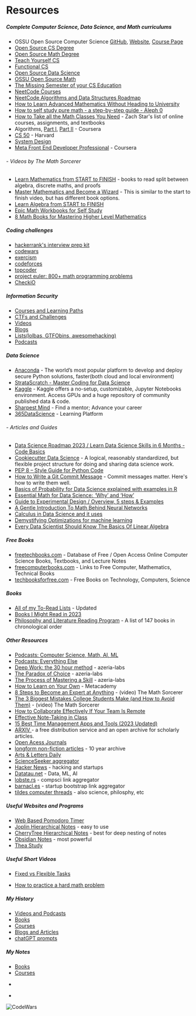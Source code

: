 # Resources 



##### Complete Computer Science, Data Science, and Math curriculums

* OSSU Open Source Computer Science [GitHub](https://github.com/ossu/computer-science), [Website](https://ossu.firebaseapp.com/#/), [Course Page](https://ossu.thinkific.com/courses/computer-science-v7)
* [Open Source CS Degree](https://github.com/mvillaloboz/open-source-cs-degree)
* [Open Source Math Degree](https://github.com/shanirivers/open-source-mathematics-degree)
* [Teach Yourself CS](https://teachyourselfcs.com/)
* [Functional CS](https://functionalcs.github.io/curriculum/)
* [Open Source Data Science](https://github.com/datasciencemasters/go)
* [OSSU Open Source Math](https://github.com/ossu/math)
* [The Missing Semester of your CS Education](https://missing.csail.mit.edu/)
* [NeetCode Courses](https://neetcode.io/courses)
* [NeetCode Algorithms and Data Structures Roadmap](https://neetcode.io/roadmap)
* [How to Learn Advanced Mathematics Without Heading to University](https://www.quantstart.com/articles/How-to-Learn-Advanced-Mathematics-Without-Heading-to-University-Part-1/)
* [How to self study pure math - a step-by-step guide - Aleph 0](https://www.youtube.com/watch?v=byNaO_zn2fI)
* [How to Take all the Math Classes You Need](https://docs.google.com/document/d/1G-hSdO5Tm9Nc6E4GobZZlwD0MNfCUAnHHEDqkypDtx0/edit)  - Zach Star's list of online courses, assignments, and textbooks
* Algorithms, [Part I](https://www.coursera.org/learn/algorithms-part1), [Part II](https://www.coursera.org/learn/algorithms-part2) - Coursera
* [CS 50](https://www.youtube.com/watch?v=8mAITcNt710) - Harvard
* [System Design](https://www.youtube.com/watch?v=-W9F__D3oY4)
* [Meta Front End Developer Professional](https://www.coursera.org/professional-certificates/meta-front-end-developer) - Coursera

###### - Videos by The Math Sorcerer
* [Learn Mathematics from START to FINISH](https://www.youtube.com/watch?v=didXE0HkSC8) - books to read split between algebra, discrete maths, and proofs
* [Master Mathematics and Become a Wizard](https://youtu.be/H6XejQOsfBY) - This is similar to the start to finish video, but has different book options. 
* [Learn Algebra from START to FINISH](https://youtu.be/S116mTfk2t8)
* [Epic Math Workbooks for Self Study](https://youtu.be/vuvcOXH4Z5Q)
* [8 Math Books for Mastering Higher Level Mathematics](https://youtu.be/cgffDIWZHQ4)

##### Coding challenges

* [hackerrank's interview prep kit](https://www.hackerrank.com/interview/interview-preparation-kit)
* [codewars](https://www.codewars.com)
* [exercism](https://exercism.org/tracks)
* [codeforces](https://codeforces.com)
* [topcoder](https://www.topcoder.com)
* [project euler: 800+ math programming problems](https://projecteuler.net/archives)
* [CheckiO](https://checkio.org)

##### Information Security

* [Courses and Learning Paths](http://jackwatt.com/infosec#information-security-courses-and-learning-paths)
* [CTFs and Challenges](http://jackwatt.com/infosec#ctf-and-hacking-challenges)
* [Videos](http://jackwatt.com/infosec#infosec-videos)
* [Blogs](http://jackwatt.com/infosec#infosec-blogs)
* [Lists(lolbas, GTFObins, awesomehacking)](http://jackwatt.com/infosec#lists-and-other-resources)
* [Podcasts](http://jackwatt.com/podcasts#information-security)

##### Data Science

* [Anaconda](https://www.anaconda.com/) - The world’s most popular platform to develop and deploy secure Python solutions, faster(both cloud and local environment)
* [StrataScratch - Master Coding for Data Science](https://www.stratascratch.com/)
* [Kaggle](https://www.kaggle.com/) - Kaggle offers a no-setup, customizable, Jupyter Notebooks environment. Access GPUs and a huge repository of community published data & code.
* [Sharpest Mind](https://www.sharpestminds.com/) - Find a mentor; Advance your career
* [365DataScience](https://learn.365datascience.com/) - Learning Platform
###### - Articles and Guides
* [Data Science Roadmap 2023 / Learn Data Science Skills in 6 Months - Code Basics](https://youtu.be/eaFaD_IBYW4)
* [Cookiecutter Data Science](https://drivendata.github.io/cookiecutter-data-science/) - A logical, reasonably standardized, but flexible project structure for doing and sharing data science work.
* [PEP 8 – Style Guide for Python Code](https://peps.python.org/pep-0008/)
* [How to Write a Git Commit Message](https://cbea.ms/git-commit/) - Commit messages matter. Here's how to write them well.
* [Basics of Probability for Data Science explained with examples in R](https://www.analyticsvidhya.com/blog/2017/02/basic-probability-data-science-with-examples/)
* [Essential Math for Data Science:  ‘Why’ and ‘How’](https://www.kdnuggets.com/2018/09/essential-math-data-science.html)
* [Guide to Experimental Design / Overview, 5 steps & Examples](https://www.scribbr.com/methodology/experimental-design/)
* [A Gentle Introduction To Math Behind Neural Networks](https://towardsdatascience.com/introduction-to-math-behind-neural-networks-e8b60dbbdeba)
* [Calculus in Data Science and it uses](https://towardsdatascience.com/calculus-in-data-science-and-its-uses-3f3e1b5e5b35)
* [Demystifying Optimizations for machine learning](https://towardsdatascience.com/demystifying-optimizations-for-machine-learning-c6c6405d3eea)
* [Every Data Scientist Should Know The Basics Of Linear Algebra](https://towardsdatascience.com/basics-of-linear-algebra-for-data-science-9e93ada24e5c)

##### Free Books

* [freetechbooks.com](http://www.freetechbooks.com) - Database of Free / Open Access Online Computer Science Books, Textbooks, and Lecture Notes
* [freecomputerbooks.com](https://freecomputerbooks.com/) - Links to Free Computer, Mathematics, Technical Books
* [techbooksforfree.com](https://techbooksforfree.com/) - Free Books on Technology, Computers, Science

##### Books
  
* [All of my To-Read Lists](http://jackwatt.com/books) - Updated
* [Books I Might Read in 2023](http://jackwatt.com/2023reading)
* [Philosophy and Literature Reading Program](http://jackwatt.com/lit) - A list of 147 books in chronological order


##### Other Resources
* [Podcasts: Computer Science, Math, AI, ML](http://jackwatt.com/podcasts#computer-science-and-programming)
* [Podcasts: Everything Else](http://jackwatt.com/podcasts#other-podcasts)
* [Deep Work: the 30 hour method](https://azeria-labs.com/the-importance-of-deep-work-the-30-hour-method-for-learning-a-new-skill/) - azeria-labs
* [The Paradox of Choice](https://azeria-labs.com/paradox-of-choice/) - azeria-labs
* [The Process of Mastering a Skill](https://azeria-labs.com/the-process-of-mastering-a-skill/) - azeria-labs
* [How to Learn on Your Own](https://metacademy.org/roadmaps/rgrosse/learn_on_your_own) - Metacademy
* [8 Steps to Become an Expert at Anything](https://youtu.be/-PDWLeqDf6k) - (video) The Math Sorcerer
* [The 3 Biggest Mistakes College Students Make (and How to Avoid Them)](https://youtu.be/f0TJOP27coQ) - (video) The Math Sorcerer
* [How to Collaborate Effectively If Your Team Is Remote ](https://hbr.org/2018/02/how-to-collaborate-effectively-if-your-team-is-remote)
* [Effective Note-Taking in Class](https://learningcenter.unc.edu/tips-and-tools/effective-note-taking-in-class/)
* [15 Best Time Management Apps and Tools (2023 Updated)](https://www.lifehack.org/articles/technology/top-15-time-management-apps-and-tools.html)
* [ARXIV ](https://arxiv.org/) -  a free distribution service and an open archive for scholarly articles.
* [Open Acess Journals](https://www.doaj.org)
* [longform non-fiction articles](https://longform.org) - 10 year archive
* [Arts & Letters Daily](https://www.aldaily.com/)
* [ScienceSeeker aggregator](http://www.scienceseeker.org/)
* [Hacker News](https://news.ycombinator.com/) - hacking and startups
* [Datatau.net](https://datatau.net) - Data, ML, AI
* [lobste.rs](https://lobste.rs) - compsci link aggregator
* [barnacl.es](https://barnacl.es/) - startup bootstrap link aggregator
* [tildes computer threads](https://tildes.net/groups) - also science, philosphy, etc

##### Useful Websites and Programs

* [Web Based Pomodoro Timer](https://pomodor.app/timer)
* [Joplin Hierarchical Notes](https://joplinapp.org/) - easy to use
* [CherryTree Hierarchical Notes](https://www.giuspen.net/cherrytree/) - best for deep nesting of notes
* [Obsidian Notes](https://obsidian.md/) - most powerful
* [Thea Study](https://www.thea.study/register?referralCode=amy1)

##### Useful Short Videos

* [Fixed vs Flexible Tasks](https://www.youtube.com/watch?v=8wew5yZts4I)

* [How to practice a hard math problem](https://www.youtube.com/watch?v=e__x0HyIi5o)

##### My History

* [Videos and Podcasts](http://jackwatt.com/v)
* [Books](http://jackwatt.com/b)
* [Courses](http://jackwatt.com/c)
* [Blogs and Articles](http://jackwatt.com/a)
* [chatGPT prompts](http://jackwatt.com/chatGPT)

##### My Notes
* [Books](http://jackwatt.com/notes/books)
* [Courses](http://jackwatt.com/notes/courses)

<script src="https://tryhackme.com/badge/60767"></script>
*
<script src="https://www.hackthebox.eu/badge/189855"></script>
*
![CodeWars](https://www.codewars.com/users/watt_/badges/small)
